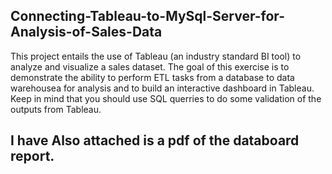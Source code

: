 ## Connecting-Tableau-to-MySql-Server-for-Analysis-of-Sales-Data
This project entails the use of Tableau (an industry standard BI tool) to analyze and visualize a sales dataset.
The goal of this exercise is to demonstrate the ability to perform ETL tasks from a database to data warehousea for analysis and to build an interactive dashboard in Tableau.
Keep in mind that you should use SQL querries to do some validation of the outputs from Tableau.

## I have Also attached is a pdf of the databoard report.
